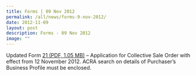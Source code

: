 ```yaml
---
title: Forms | 09 Nov 2012
permalink: /all/news/forms-9-nov-2012/
date: 2012-11-09
layout: post
description: Forms - 09 Nov 2012
image: ""
---
```

Updated Form [21 (PDF, 1.05 MB)](/files/News/form-21.pdf) – Application for Collective Sale Order with effect from 12 November 2012. ACRA search on details of Purchaser’s Business Profile must be enclosed.